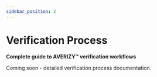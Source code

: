 ```yaml
---
sidebar_position: 2
---
```


# Verification Process

**Complete guide to AVERIZY™ verification workflows**

Coming soon - detailed verification process documentation.